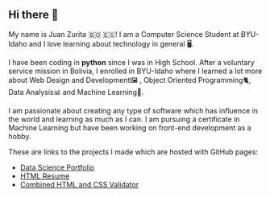 ## Hi there 👋

My name is Juan Zurita 🇧🇴 🇪🇸! I am a Computer Science Student at BYU-Idaho and I love learning about technology in general 🖥️.

I have been coding in **python** since I was in High School. After a voluntary service mission in Bolivia, I enrolled in BYU-Idaho where I learned a lot more about Web Design and Development🖼️ , Object Oriented Programming🐈, Data Analysis📊 and Machine Learning🤖.

I am passionate about creating any type of software which has influence in the world and learning as much as I can. I am pursuing a certificate in Machine Learning but have been working on front-end development as a hobby.


These are links to the projects I made which are hosted with GitHub pages:

  - [Data Science Portfolio](https://juan-zv.github.io/data-science-portfolio/)
  - [HTML Resume](https://juan-zv.github.io/html-resume/)
  - [Combined HTML and CSS Validator](https://juan-zv.github.io/combined-validator-vanillajs/)
